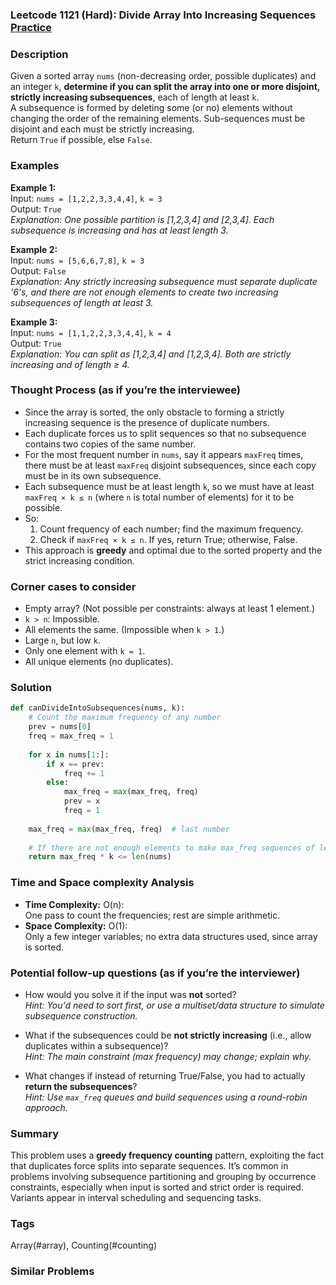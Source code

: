 ### Leetcode 1121 (Hard): Divide Array Into Increasing Sequences [Practice](https://leetcode.com/problems/divide-array-into-increasing-sequences)

### Description  
Given a sorted array `nums` (non-decreasing order, possible duplicates) and an integer `k`, **determine if you can split the array into one or more disjoint, strictly increasing subsequences**, each of length at least `k`.  
A subsequence is formed by deleting some (or no) elements without changing the order of the remaining elements. Sub-sequences must be disjoint and each must be strictly increasing.  
Return `True` if possible, else `False`.

### Examples  

**Example 1:**  
Input: `nums = [1,2,2,3,3,4,4]`, `k = 3`  
Output: `True`  
*Explanation: One possible partition is [1,2,3,4] and [2,3,4]. Each subsequence is increasing and has at least length 3.*

**Example 2:**  
Input: `nums = [5,6,6,7,8]`, `k = 3`  
Output: `False`  
*Explanation: Any strictly increasing subsequence must separate duplicate '6's, and there are not enough elements to create two increasing subsequences of length at least 3.*

**Example 3:**  
Input: `nums = [1,1,2,2,3,3,4,4]`, `k = 4`  
Output: `True`  
*Explanation: You can split as [1,2,3,4] and [1,2,3,4]. Both are strictly increasing and of length ≥ 4.*

### Thought Process (as if you’re the interviewee)  
- Since the array is sorted, the only obstacle to forming a strictly increasing sequence is the presence of duplicate numbers.
- Each duplicate forces us to split sequences so that no subsequence contains two copies of the same number.
- For the most frequent number in `nums`, say it appears `maxFreq` times, there must be at least `maxFreq` disjoint subsequences, since each copy must be in its own subsequence.
- Each subsequence must be at least length `k`, so we must have at least `maxFreq × k ≤ n` (where `n` is total number of elements) for it to be possible.
- So:  
    1. Count frequency of each number; find the maximum frequency.
    2. Check if `maxFreq × k ≤ n`. If yes, return True; otherwise, False.  
- This approach is **greedy** and optimal due to the sorted property and the strict increasing condition.

### Corner cases to consider  
- Empty array? (Not possible per constraints: always at least 1 element.)
- `k > n`: Impossible.
- All elements the same. (Impossible when `k > 1`.)
- Large `n`, but low `k`.
- Only one element with `k = 1`.
- All unique elements (no duplicates).

### Solution

```python
def canDivideIntoSubsequences(nums, k):
    # Count the maximum frequency of any number
    prev = nums[0]
    freq = max_freq = 1
    
    for x in nums[1:]:
        if x == prev:
            freq += 1
        else:
            max_freq = max(max_freq, freq)
            prev = x
            freq = 1
            
    max_freq = max(max_freq, freq)  # last number
    
    # If there are not enough elements to make max_freq sequences of length at least k, return False
    return max_freq * k <= len(nums)
```

### Time and Space complexity Analysis  

- **Time Complexity:** O(n):  
  One pass to count the frequencies; rest are simple arithmetic.
- **Space Complexity:** O(1):  
  Only a few integer variables; no extra data structures used, since array is sorted.

### Potential follow-up questions (as if you’re the interviewer)  

- How would you solve it if the input was **not** sorted?  
  *Hint: You'd need to sort first, or use a multiset/data structure to simulate subsequence construction.*

- What if the subsequences could be **not strictly increasing** (i.e., allow duplicates within a subsequence)?  
  *Hint: The main constraint (max frequency) may change; explain why.*

- What changes if instead of returning True/False, you had to actually **return the subsequences**?  
  *Hint: Use `max_freq` queues and build sequences using a round-robin approach.*

### Summary
This problem uses a **greedy frequency counting** pattern, exploiting the fact that duplicates force splits into separate sequences. It’s common in problems involving subsequence partitioning and grouping by occurrence constraints, especially when input is sorted and strict order is required. Variants appear in interval scheduling and sequencing tasks.

### Tags
Array(#array), Counting(#counting)

### Similar Problems
